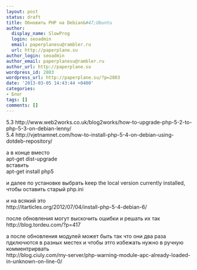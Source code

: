 ```yaml
---
layout: post
status: draft
title: Обновить PHP на Debian&#47;Ubuntu
author:
  display_name: SlowProg
  login: seoadmin
  email: paperplanesu@rambler.ru
  url: http://paperplane.su
author_login: seoadmin
author_email: paperplanesu@rambler.ru
author_url: http://paperplane.su
wordpress_id: 2803
wordpress_url: http://paperplane.su/?p=2803
date: '2013-03-05 14:43:44 +0400'
categories:
- Блог
tags: []
comments: []
---
```

<p>5.3 http:&#47;&#47;www.web2works.co.uk&#47;blog2works&#47;how-to-upgrade-php-5-2-to-php-5-3-on-debian-lenny&#47;<br />
5.4 http:&#47;&#47;vjetnamnet.com&#47;how-to-install-php-5-4-on-debian-using-dotdeb-repository&#47;</p>
<p>а в конце вместо<br />
apt-get dist-upgrade<br />
вставить<br />
apt-get install php5</p>
<p>и далее по установке выбрать keep the local version currently installed, чтобы оставить старый php.ini</p>
<p>и на всякий это<br />
http:&#47;&#47;itarticles.org&#47;2012&#47;07&#47;04&#47;install-php-5-4-debian-6&#47;</p>
<p>после обновления могут выскочить ошибки и решать их так<br />
http:&#47;&#47;blog.tordeu.com&#47;?p=417</p>
<p>а после обновления модулей может быть так что они два раза пдключются в разных местех и чтобы этго избежать нужно в ручную комментрирвать<br />
http:&#47;&#47;blog.ciuly.com&#47;my-server&#47;php-warning-module-apc-already-loaded-in-unknown-on-line-0&#47;</p>
